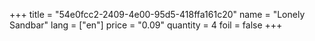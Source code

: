 +++
title = "54e0fcc2-2409-4e00-95d5-418ffa161c20"
name = "Lonely Sandbar"
lang = ["en"]
price = "0.09"
quantity = 4
foil = false
+++
